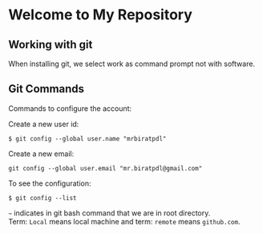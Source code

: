 <h1>Welcome to My Repository</h1>
<h2>Working with git</h2>
<p>When installing git, we select work as command prompt not with software.</p>
<h2>Git Commands</h2>
<p>Commands to configure the account:</p>
<p>Create a new user id:</p>
<pre><code>$ git config --global user.name "mrbiratpdl"</code></pre> 
<p>Create a new email:</p>
<pre><code>git config --global user.email "mr.biratpdl@gmail.com"
</code></pre>
To see the configuration:
<pre><code>$ git config --list</code></pre>
<code>~</code> indicates in git bash command that we are in root directory. <br>
Term: <code>Local</code> means local machine and term: <code>remote</code> means <code>github.com</code>.
